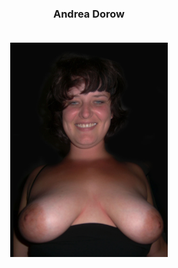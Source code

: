 
<div align="center"><h3>Andrea Dorow</h>
<br>
<br>
<p><img src="https://raw.githubusercontent.com/ACK3RM1NN/AGT13/main/Content/Files/Dorow/SET001_002.jpg" width=50%></img></p></div>
